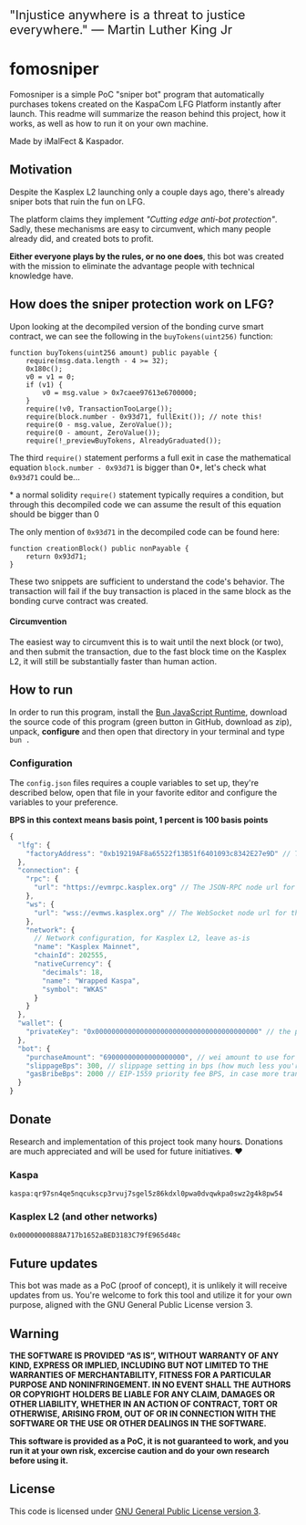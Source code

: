 <p style="font-size:22px">"Injustice anywhere is a threat to justice everywhere." — Martin Luther King Jr</p>

# fomosniper

Fomosniper is a simple PoC "sniper bot" program that automatically purchases tokens created on the KaspaCom LFG Platform instantly after launch. This readme will summarize the reason behind this project, how it works, as well as how to run it on your own machine.

Made by iMalFect & Kaspador.

## Motivation

Despite the Kasplex L2 launching only a couple days ago, there's already sniper bots that ruin the fun on LFG.

The platform claims they implement _"Cutting edge anti-bot protection"_. Sadly, these mechanisms are easy to circumvent, which many people already did, and created bots to profit.

**Either everyone plays by the rules, or no one does**, this bot was created with the mission to eliminate the advantage people with technical knowledge have.

## How does the sniper protection work on LFG?

Upon looking at the decompiled version of the bonding curve smart contract, we can see the following in the `buyTokens(uint256)` function:

```solidity
function buyTokens(uint256 amount) public payable {
    require(msg.data.length - 4 >= 32);
    0x180c();
    v0 = v1 = 0;
    if (v1) {
        v0 = msg.value > 0x7caee97613e6700000;
    }
    require(!v0, TransactionTooLarge());
    require(block.number - 0x93d71, fullExit()); // note this!
    require(0 - msg.value, ZeroValue());
    require(0 - amount, ZeroValue());
    require(!_previewBuyTokens, AlreadyGraduated());
```

The third `require()` statement performs a full exit in case the mathematical equation `block.number - 0x93d71` is bigger than 0\*, let's check what `0x93d71` could be...

\* a normal solidity `require()` statement typically requires a condition, but through this decompiled code we can assume the result of this equation should be bigger than 0

The only mention of `0x93d71` in the decompiled code can be found here:

```solidity
function creationBlock() public nonPayable {
    return 0x93d71;
}
```

These two snippets are sufficient to understand the code's behavior. The transaction will fail if the buy transaction is placed in the same block as the bonding curve contract was created.

#### Circumvention

The easiest way to circumvent this is to wait until the next block (or two), and then submit the transaction, due to the fast block time on the Kasplex L2, it will still be substantially faster than human action.

## How to run

In order to run this program, install the [Bun JavaScript Runtime](https://bun.sh), download the source code of this program (green button in GitHub, download as zip), unpack, **configure** and then open that directory in your terminal and type `bun .`

### Configuration

The `config.json` files requires a couple variables to set up, they're described below, open that file in your favorite editor and configure the variables to your preference.

**BPS in this context means basis point, 1 percent is 100 basis points**

```js
{
  "lfg": {
    "factoryAddress": "0xb19219AF8a65522f13B51f6401093c8342E27e9D" // The factory address for LFG, for mainnet leave as-is
  },
  "connection": {
    "rpc": {
      "url": "https://evmrpc.kasplex.org" // The JSON-RPC node url for the Kasplex L2, for mainnet leave as-is
    },
    "ws": {
      "url": "wss://evmws.kasplex.org" // The WebSocket node url for the Kasplex L2, for mainnet leave as-is
    },
    "network": {
      // Network configuration, for Kasplex L2, leave as-is
      "name": "Kasplex Mainnet",
      "chainId": 202555,
      "nativeCurrency": {
        "decimals": 18,
        "name": "Wrapped Kaspa",
        "symbol": "WKAS"
      }
    }
  },
  "wallet": {
    "privateKey": "0x0000000000000000000000000000000000000000" // the private key of the wallet to be used with the sniper bot, ensure it begins with 0x
  },
  "bot": {
    "purchaseAmount": "69000000000000000000", // wei amount to use for purchasing each token, 1 kasplex L2 kaspa is equal to 10^18 wei
    "slippageBps": 300, // slippage setting in bps (how much less you're willing to receive in case your transaction gets frontrun, 3-10% is a safe setting considering many snipers running)
    "gasBribeBps": 2000 // EIP-1559 priority fee BPS, in case more transactions get included in the same block as yours, the one with the higher fee will get "executed" first, set to 20% as default (bps taken from base gas fee)
  }
}
```

## Donate

Research and implementation of this project took many hours. Donations are much appreciated and will be used for future initiatives. ❤️

### Kaspa

```
kaspa:qr97sn4qe5nqcukscp3rvuj7sgel5z86kdxl0pwa0dvqwkpa0swz2g4k8pw54
```

### Kasplex L2 (and other networks)

```
0x00000000888A717b1652aBED3183C79fE965d48c
```

## Future updates

This bot was made as a PoC (proof of concept), it is unlikely it will receive updates from us. You're welcome to fork this tool and utilize it for your own purpose, aligned with the GNU General Public License version 3.

## Warning

**THE SOFTWARE IS PROVIDED “AS IS”, WITHOUT WARRANTY OF ANY KIND, EXPRESS OR IMPLIED, INCLUDING BUT NOT LIMITED TO THE WARRANTIES OF MERCHANTABILITY, FITNESS FOR A PARTICULAR PURPOSE AND NONINFRINGEMENT. IN NO EVENT SHALL THE AUTHORS OR COPYRIGHT HOLDERS BE LIABLE FOR ANY CLAIM, DAMAGES OR OTHER LIABILITY, WHETHER IN AN ACTION OF CONTRACT, TORT OR OTHERWISE, ARISING FROM, OUT OF OR IN CONNECTION WITH THE SOFTWARE OR THE USE OR OTHER DEALINGS IN THE SOFTWARE.**

**This software is provided as a PoC, it is not guaranteed to work, and you run it at your own risk, excercise caution and do your own research before using it.**

## License

This code is licensed under [GNU General Public License version 3](https://opensource.org/license/gpl-3-0).
